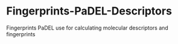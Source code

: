 # Fingerprints-PaDEL-Descriptors
Fingerprints PaDEL use for calculating molecular descriptors and fingerprints
